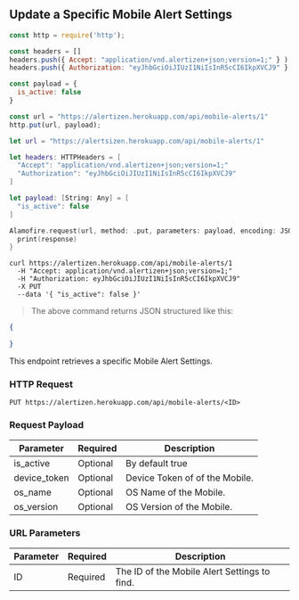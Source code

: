 ## Update a Specific Mobile Alert Settings

```javascript
const http = require('http');

const headers = [] 
headers.push({ Accept: "application/vnd.alertizen+json;version=1;" } ); 
headers.push({ Authorization: "eyJhbGciOiJIUzI1NiIsInR5cCI6IkpXVCJ9" } ); 

const payload = {
  is_active: false
}

const url = "https://alertizen.herokuapp.com/api/mobile-alerts/1"
http.put(url, payload);
```

```swift
let url = "https://alertsizen.herokuapp.com/api/mobile-alerts/1"

let headers: HTTPHeaders = [
  "Accept": "application/vnd.alertizen+json;version=1;"
  "Authorization": "eyJhbGciOiJIUzI1NiIsInR5cCI6IkpXVCJ9"
]

let payload: [String: Any] = [
  "is_active": false
]

Alamofire.request(url, method: .put, parameters: payload, encoding: JSONEncoding.default, headers: headers).responseJSON { response in
  print(response)
}
```

```shell
curl https://alertizen.herokuapp.com/api/mobile-alerts/1
  -H "Accept: application/vnd.alertizen+json;version=1;"
  -H "Authorization: eyJhbGciOiJIUzI1NiIsInR5cCI6IkpXVCJ9"
  -X PUT
  --data '{ "is_active": false }'
```


> The above command returns JSON structured like this:

```json
{
    
}
```

This endpoint retrieves a specific Mobile Alert Settings.

### HTTP Request

`PUT https://alertizen.herokuapp.com/api/mobile-alerts/<ID>`

### Request Payload

Parameter | Required | Description
--------- | ------- | -----------
is_active | Optional | By default true
device_token | Optional | Device Token of  of the Mobile.
os_name | Optional | OS Name of the Mobile.
os_version | Optional | OS Version of the Mobile.



### URL Parameters

Parameter | Required | Description
--------- | ------- | -----------
ID | Required | The ID of the Mobile Alert Settings to find.

